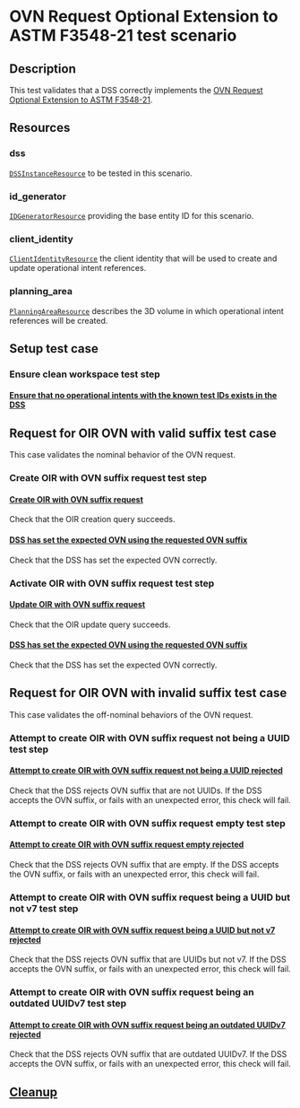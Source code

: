 # OVN Request Optional Extension to ASTM F3548-21 test scenario

## Description
This test validates that a DSS correctly implements the [OVN Request Optional Extension to ASTM F3548-21](../../../requirements/interuss/f3548/ovn_request.md).

## Resources

### dss
[`DSSInstanceResource`](../../../resources/astm/f3548/v21/dss.py) to be tested in this scenario.

### id_generator
[`IDGeneratorResource`](../../../resources/interuss/id_generator.py) providing the base entity ID for this scenario.

### client_identity
[`ClientIdentityResource`](../../../resources/communications/client_identity.py) the client identity that will be used to create and update operational intent references.

### planning_area
[`PlanningAreaResource`](../../../resources/astm/f3548/v21/planning_area.py) describes the 3D volume in which operational intent references will be created.

## Setup test case

### Ensure clean workspace test step

#### [Ensure that no operational intents with the known test IDs exists in the DSS](../../astm/utm/dss/clean_workspace_op_intents.md)

## Request for OIR OVN with valid suffix test case
This case validates the nominal behavior of the OVN request.

### Create OIR with OVN suffix request test step

#### [Create OIR with OVN suffix request](../../astm/utm/dss/fragments/oir/crud/create_query.md)
Check that the OIR creation query succeeds.

#### [DSS has set the expected OVN using the requested OVN suffix](./expected_ovn_set_fragment.md)
Check that the DSS has set the expected OVN correctly.

### Activate OIR with OVN suffix request test step

#### [Update OIR with OVN suffix request](../../astm/utm/dss/fragments/oir/crud/update_query.md)
Check that the OIR update query succeeds.

#### [DSS has set the expected OVN using the requested OVN suffix](./expected_ovn_set_fragment.md)
Check that the DSS has set the expected OVN correctly.

## Request for OIR OVN with invalid suffix test case
This case validates the off-nominal behaviors of the OVN request.

### Attempt to create OIR with OVN suffix request not being a UUID test step
#### [Attempt to create OIR with OVN suffix request not being a UUID rejected](./invalid_ovn_suffix_fragment.md)
Check that the DSS rejects OVN suffix that are not UUIDs.
If the DSS accepts the OVN suffix, or fails with an unexpected error, this check will fail.

### Attempt to create OIR with OVN suffix request empty test step
#### [Attempt to create OIR with OVN suffix request empty rejected](./invalid_ovn_suffix_fragment.md)
Check that the DSS rejects OVN suffix that are empty.
If the DSS accepts the OVN suffix, or fails with an unexpected error, this check will fail.

### Attempt to create OIR with OVN suffix request being a UUID but not v7 test step
#### [Attempt to create OIR with OVN suffix request being a UUID but not v7 rejected](./invalid_ovn_suffix_fragment.md)
Check that the DSS rejects OVN suffix that are UUIDs but not v7.
If the DSS accepts the OVN suffix, or fails with an unexpected error, this check will fail.

### Attempt to create OIR with OVN suffix request being an outdated UUIDv7 test step
#### [Attempt to create OIR with OVN suffix request being an outdated UUIDv7 rejected](./invalid_ovn_suffix_fragment.md)
Check that the DSS rejects OVN suffix that are outdated UUIDv7.
If the DSS accepts the OVN suffix, or fails with an unexpected error, this check will fail.

## [Cleanup](../../astm/utm/dss/clean_workspace_op_intents.md)
